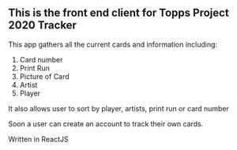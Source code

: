 ## This is the front end client for Topps Project 2020 Tracker

This app gathers all the current cards and information including:

1. Card number
2. Print Run
3. Picture of Card
4. Artist
5. Player

It also allows user to sort by player, artists, print run or card number

Soon a user can create an account to track their own cards.

Written in ReactJS